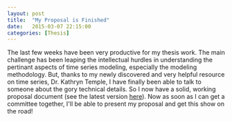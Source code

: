 ```yaml
---
layout: post
title:  "My Proposal is Finished"
date:   2015-03-07 22:15:00
categories: [Thesis] 
---
```


The last few weeks have been very productive for my thesis work. The main challenge has been leaping the intellectual hurdles in understanding the pertinant aspects of time series modeling, especially the modeling methodology. But, thanks to my newly discovered and very helpful resource on time series, Dr. Kathryn Temple, I have finally been able to talk to someone about the gory technical details. So I now have a solid, working proposal document (see the latest version [here](https://github.com/jamestunnell/thesis/blob/master/doc/proposal.pdf)). Now as soon as I can get a committee together, I'll be able to present my proposal and get this show on the road!
